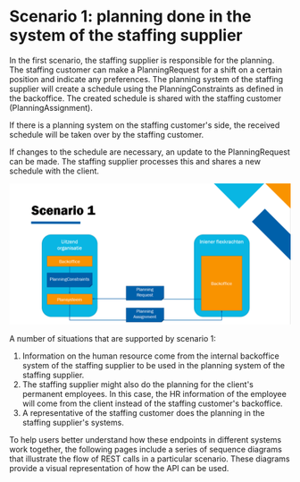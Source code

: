# Scenario 1: planning done in the system of the staffing supplier

In the first scenario, the staffing supplier is responsible for the planning. The staffing customer can make a PlanningRequest for a shift on a certain position and indicate any preferences. The planning system of the staffing supplier will create a schedule using the PlanningConstraints as defined in the backoffice. The created schedule is shared with the staffing customer (PlanningAssignment).

If there is a planning system on the staffing customer's side, the received schedule will be taken over by the staffing customer.

If changes to the schedule are necessary, an update to the PlanningRequest can be made. The staffing supplier processes this and shares a new schedule with the client.

![](../../../static/img/Scenario1.png)

A number of situations that are supported by scenario 1:

1. Information on the human resource come from the internal backoffice system of the staffing supplier to be used in the planning system of the staffing supplier.
2. The staffing supplier might also do the planning for the client's permanent employees. In this case, the HR information of the employee will come from the client instead of the staffing customer's backoffice.
3. A representative of the staffing customer does the planning in the staffing supplier's systems.

To help users better understand how these endpoints in different systems work together, the following pages include a series of sequence diagrams that illustrate the flow of REST calls in a particular scenario. These diagrams provide a visual representation of how the API can be used.
